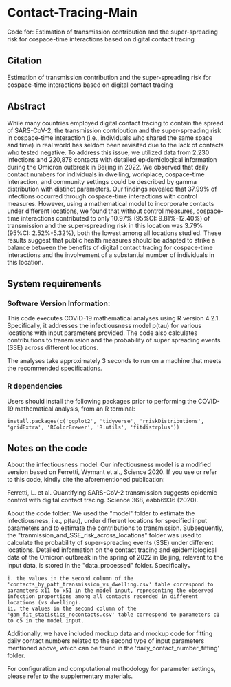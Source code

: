 # Contact-Tracing-Main
Code for: Estimation of transmission contribution and the super-spreading risk for cospace-time interactions based on digital contact tracing



## Citation
Estimation of transmission contribution and the super-spreading risk for cospace-time interactions based on digital contact tracing



## Abstract
While many countries employed digital contact tracing to contain the spread of SARS-CoV-2, the transmission contribution and the super-spreading risk in cospace-time interaction (i.e., individuals who shared the same space and time) in real world has seldom been revisited due to the lack of contacts who tested negative. To address this issue, we utilized data from 2,230 infections and 220,878 contacts with detailed epidemiological information during the Omicron outbreak in Beijing in 2022. We observed that daily contact numbers for individuals in dwelling, workplace, cospace-time interaction, and community settings could be described by gamma distribution with distinct parameters. Our findings revealed that 37.99% of infections occurred through cospace-time interactions with control measures. However, using a mathematical model to incorporate contacts under different locations, we found that without control measures, cospace-time interactions contributed to only 10.97% (95%CI: 9.81%-12.40%) of transmission and the super-spreading risk in this location was 3.79% (95%CI: 2.52%-5.32%), both the lowest among all locations studied. These results suggest that public health measures should be adapted to strike a balance between the benefits of digital contact tracing for cospace-time interactions and the involvement of a substantial number of individuals in this location.

## System requirements
### Software Version Information:
This code executes COVID-19 mathematical analyses using R version 4.2.1. Specifically, it addresses the infectiousness model p(tau) for various locations with input parameters provided. The code also calculates contributions to transmission and the probability of super spreading events (SSE) across different locations.

The analyses take approximately 3 seconds to run on a machine that meets the recommended specifications.


### R dependencies
Users should install the following packages prior to performing the COVID-19 mathematical analysis, from an R terminal:
```
install.packages(c('ggplot2', 'tidyverse', 'rriskDistributions', 'gridExtra', 'RColorBrewer', 'R.utils', 'fitdistrplus'))
```

## Notes on the code
 

About the infectiousness model: Our infectiousness model is a modified version based on Ferretti, Wymant et al., Science 2020. If you use or refer to this code, kindly cite the aforementioned publication:

Ferretti, L. et al. Quantifying SARS-CoV-2 transmission suggests epidemic control with digital contact tracing. Science 368, eabb6936 (2020).

About the code folder: We used the "model" folder to estimate the infectiousness, i.e., p(tau), under different locations for specified input parameters and to estimate the contributions to transmission. Subsequently, the "tranmission_and_SSE_risk_across_locations" folder was used to calculate the probability of super-spreading events (SSE) under different locations. Detailed information on the contact tracing and epidemiological data of the Omicron outbreak in the spring of 2022 in Beijing, relevant to the input data, is stored in the "data_processed" folder.
Specifically，

	i. the values in the second column of the 'contacts_by_patt_transmission_vs_dwelling.csv' table correspond to parameters x11 to x51 in the model input, representing the observed infection proportions among all contacts recorded in different locations (vs dwelling).
	ii. the values in the second column of the 'gam_fit_statistics_nocontacts.csv' table correspond to parameters c1 to c5 in the model input.

Additionally, we have included mockup data and mockup code for fitting daily contact numbers related to the second type of input parameters mentioned above, which can be found in the 'daily_contact_number_fitting' folder.

For configuration and computational methodology for parameter settings, please refer to the supplementary materials.

